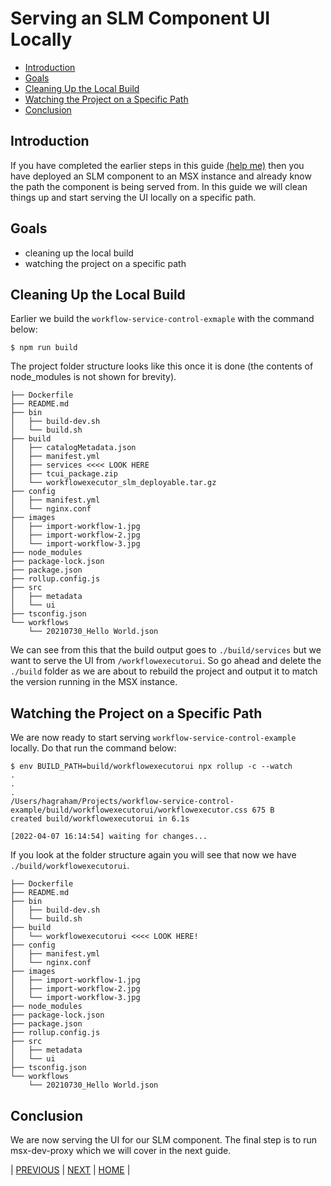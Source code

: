 # Serving an SLM Component UI Locally

* [Introduction](#introduction)
* [Goals](#goals)
* [Cleaning Up the Local Build](#cleaning-up-the-local-build)
* [Watching the Project on a Specific Path](#watching-the-project-on-a-specific-path)
* [Conclusion](#conclusion)


## Introduction
If you have completed the earlier steps in this guide [(help me)](01-installing-the-msx-dev-proxy.md) then you have
deployed an SLM component to an MSX instance and already know the path the component is being served from. In this guide
we will clean things up and start serving the UI locally on a specific path.


## Goals
* cleaning up the local build
* watching the project on a specific path


## Cleaning Up the Local Build
Earlier we build the `workflow-service-control-exmaple` with the command below:
```shell
$ npm run build

```

The project folder structure looks like this once it is done (the contents of node_modules is not shown for brevity).
```
├── Dockerfile
├── README.md
├── bin
│   ├── build-dev.sh
│   └── build.sh
├── build
│   ├── catalogMetadata.json
│   ├── manifest.yml
│   ├── services <<<< LOOK HERE
│   ├── tcui_package.zip
│   └── workflowexecutor_slm_deployable.tar.gz
├── config
│   ├── manifest.yml
│   └── nginx.conf
├── images
│   ├── import-workflow-1.jpg
│   ├── import-workflow-2.jpg
│   └── import-workflow-3.jpg
├── node_modules
├── package-lock.json
├── package.json
├── rollup.config.js
├── src
│   ├── metadata
│   └── ui
├── tsconfig.json
└── workflows
    └── 20210730_Hello World.json

```

We can see from this that the build output goes to `./build/services` but we want to serve the UI from 
`/workflowexecutorui`. So go ahead and delete the `./build` folder as we are about to rebuild the project and output it 
to match the version running in the MSX instance.


## Watching the Project on a Specific Path
We are now ready to start serving `workflow-service-control-example` locally. Do that run the command below:
```shell
$ env BUILD_PATH=build/workflowexecutorui npx rollup -c --watch
.
.
.
/Users/hagraham/Projects/workflow-service-control-example/build/workflowexecutorui/workflowexecutor.css 675 B
created build/workflowexecutorui in 6.1s

[2022-04-07 16:14:54] waiting for changes...
```

If you look at the folder structure again you will see that now we have `./build/workflowexecutorui`.
```
├── Dockerfile
├── README.md
├── bin
│   ├── build-dev.sh
│   └── build.sh
├── build
│   └── workflowexecutorui <<<< LOOK HERE!
├── config
│   ├── manifest.yml
│   └── nginx.conf
├── images
│   ├── import-workflow-1.jpg
│   ├── import-workflow-2.jpg
│   └── import-workflow-3.jpg
├── node_modules
├── package-lock.json
├── package.json
├── rollup.config.js
├── src
│   ├── metadata
│   └── ui
├── tsconfig.json
└── workflows
    └── 20210730_Hello World.json
```


## Conclusion
We are now serving the UI for our SLM component. The final step is to run msx-dev-proxy which we will cover in the 
next guide.


| [PREVIOUS](02-finding-an-slm-component-ui-path.md) | [NEXT](04-running-the-msx-dev-proxy.md) | [HOME](../index.md#msx-dev-proxy) |